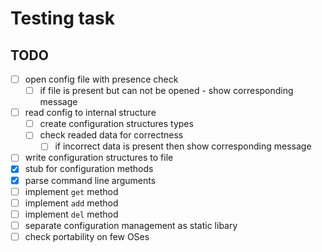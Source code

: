# Testing task

## TODO

- [ ] open config file with presence check
  - [ ] if file is present but can not be opened - show corresponding message
- [ ] read config to internal structure
  - [ ] create configuration structures types
  - [ ] check readed data for correctness
    - [ ] if incorrect data is present then show corresponding message
- [ ] write configuration structures to file
- [x] stub for configuration methods
- [x] parse command line arguments
- [ ] implement `get` method
- [ ] implement `add` method
- [ ] implement `del` method
- [ ] separate configuration management as static libary
- [ ] check portability on few OSes
